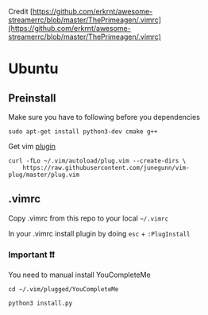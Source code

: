 Credit [https://github.com/erkrnt/awesome-streamerrc/blob/master/ThePrimeagen/.vimrc](https://github.com/erkrnt/awesome-streamerrc/blob/master/ThePrimeagen/.vimrc)

# Ubuntu

## Preinstall

Make sure you have to following before you dependencies

```
sudo apt-get install python3-dev cmake g++
```

Get vim [plugin](https://github.com/junegunn/vim-plug)

```
curl -fLo ~/.vim/autoload/plug.vim --create-dirs \
    https://raw.githubusercontent.com/junegunn/vim-plug/master/plug.vim
```



## .vimrc

Copy .vimrc from this repo to your local `~/.vimrc`

In your .vimrc install plugin by doing `esc` +  `:PlugInstall`

### Important ❗❗

You need to manual install YouCompleteMe

```
cd ~/.vim/plugged/YouCompleteMe

python3 install.py
```
